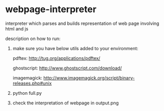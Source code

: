 # webpage-interpreter
interpreter which parses and builds representation of web page involving html and js

description on how to run:

1. make sure you have below utils added to your environment:

   pdftex: http://tug.org/applications/pdftex/

   ghostscript: http://www.ghostscript.com/download/

   imagemagick: http://www.imagemagick.org/script/binary-releases.php#unix

2. python full.py

3. check the interpretation of webpage in output.png
